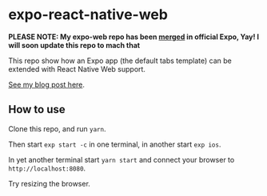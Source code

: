 # expo-react-native-web

**PLEASE NOTE: My expo-web repo has been [merged](https://github.com/expo/expo-sdk/pull/107) in official Expo, Yay! 
I will soon update this repo to mach that**

This repo show how an Expo app (the default tabs template) can be extended with React Native Web support.

[See my blog post here](https://medium.com/@ron.arts/web-support-for-create-react-native-app-80b16f930326).

## How to use

Clone this repo, and run `yarn`.

Then start `exp start -c` in one terminal, in another start `exp ios`.

In yet another terminal start `yarn start` and connect your browser to `http://localhost:8080`.

Try resizing the browser.
